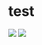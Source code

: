 
# test

![](http://e.hiphotos.baidu.com/news/q%3D100/sign=090d2bef95ef76c6d6d2ff2bad14fdf6/a686c9177f3e670925edbc313ec79f3df9dc550b.jpg)
![](http://img4.duitang.com/uploads/item/201208/21/20120821174423_mUYaz.gif)

